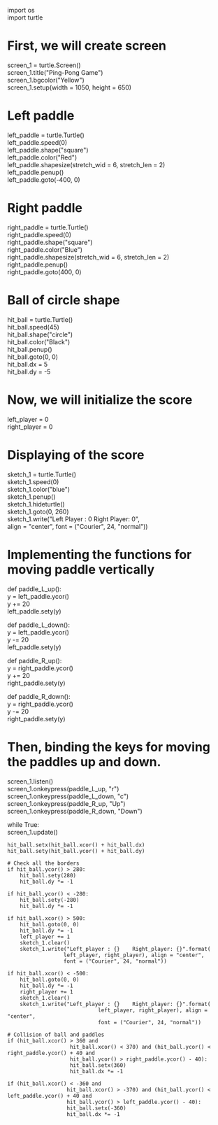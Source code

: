 import os  
import turtle  
   
# First, we will create screen  
screen_1 = turtle.Screen()  
screen_1.title("Ping-Pong Game")  
screen_1.bgcolor("Yellow")  
screen_1.setup(width = 1050, height = 650)  
   
   
# Left paddle  
left_paddle = turtle.Turtle()  
left_paddle.speed(0)  
left_paddle.shape("square")  
left_paddle.color("Red")  
left_paddle.shapesize(stretch_wid = 6, stretch_len = 2)  
left_paddle.penup()  
left_paddle.goto(-400, 0)  
   
   
# Right paddle  
right_paddle = turtle.Turtle()  
right_paddle.speed(0)  
right_paddle.shape("square")  
right_paddle.color("Blue")  
right_paddle.shapesize(stretch_wid = 6, stretch_len = 2)  
right_paddle.penup()  
right_paddle.goto(400, 0)  
   
   
# Ball of circle shape  
hit_ball = turtle.Turtle()  
hit_ball.speed(45)  
hit_ball.shape("circle")  
hit_ball.color("Black")  
hit_ball.penup()  
hit_ball.goto(0, 0)  
hit_ball.dx = 5  
hit_ball.dy = -5  
   
   
# Now, we will initialize the score  
left_player = 0  
right_player = 0  
   
   
# Displaying of the score  
sketch_1 = turtle.Turtle()  
sketch_1.speed(0)  
sketch_1.color("blue")  
sketch_1.penup()  
sketch_1.hideturtle()  
sketch_1.goto(0, 260)  
sketch_1.write("Left Player : 0    Right Player: 0",  
             align = "center", font = ("Courier", 24, "normal"))  
   
   
# Implementing the functions for moving paddle vertically  
def paddle_L_up():  
    y = left_paddle.ycor()  
    y += 20  
    left_paddle.sety(y)  
   
   
def paddle_L_down():  
    y = left_paddle.ycor()  
    y -= 20  
    left_paddle.sety(y)  
   
   
def paddle_R_up():  
    y = right_paddle.ycor()  
    y += 20  
    right_paddle.sety(y)  
   
   
def paddle_R_down():  
    y = right_paddle.ycor()  
    y -= 20  
    right_paddle.sety(y)  
   
   
# Then, binding the keys for moving the paddles up and down.   
screen_1.listen()  
screen_1.onkeypress(paddle_L_up, "r")  
screen_1.onkeypress(paddle_L_down, "c")  
screen_1.onkeypress(paddle_R_up, "Up")  
screen_1.onkeypress(paddle_R_down, "Down")  
   
   
while True:  
    screen_1.update()  
   
    hit_ball.setx(hit_ball.xcor() + hit_ball.dx)  
    hit_ball.sety(hit_ball.ycor() + hit_ball.dy)  
   
    # Check all the borders  
    if hit_ball.ycor() > 280:  
        hit_ball.sety(280)  
        hit_ball.dy *= -1  
   
    if hit_ball.ycor() < -280:  
        hit_ball.sety(-280)  
        hit_ball.dy *= -1  
   
    if hit_ball.xcor() > 500:  
        hit_ball.goto(0, 0)  
        hit_ball.dy *= -1  
        left_player += 1  
        sketch_1.clear()  
        sketch_1.write("Left_player : {}    Right_player: {}".format(  
                      left_player, right_player), align = "center",  
                      font = ("Courier", 24, "normal"))  
   
    if hit_ball.xcor() < -500:  
        hit_ball.goto(0, 0)  
        hit_ball.dy *= -1  
        right_player += 1  
        sketch_1.clear()  
        sketch_1.write("Left_player : {}    Right_player: {}".format(  
                                 left_player, right_player), align = "center",  
                                 font = ("Courier", 24, "normal"))  
   
    # Collision of ball and paddles  
    if (hit_ball.xcor() > 360 and  
                        hit_ball.xcor() < 370) and (hit_ball.ycor() < right_paddle.ycor() + 40 and  
                        hit_ball.ycor() > right_paddle.ycor() - 40):  
                        hit_ball.setx(360)  
                        hit_ball.dx *= -1  
          
    if (hit_ball.xcor() < -360 and  
                       hit_ball.xcor() > -370) and (hit_ball.ycor() < left_paddle.ycor() + 40 and  
                       hit_ball.ycor() > left_paddle.ycor() - 40):  
                       hit_ball.setx(-360)  
                       hit_ball.dx *= -1 

